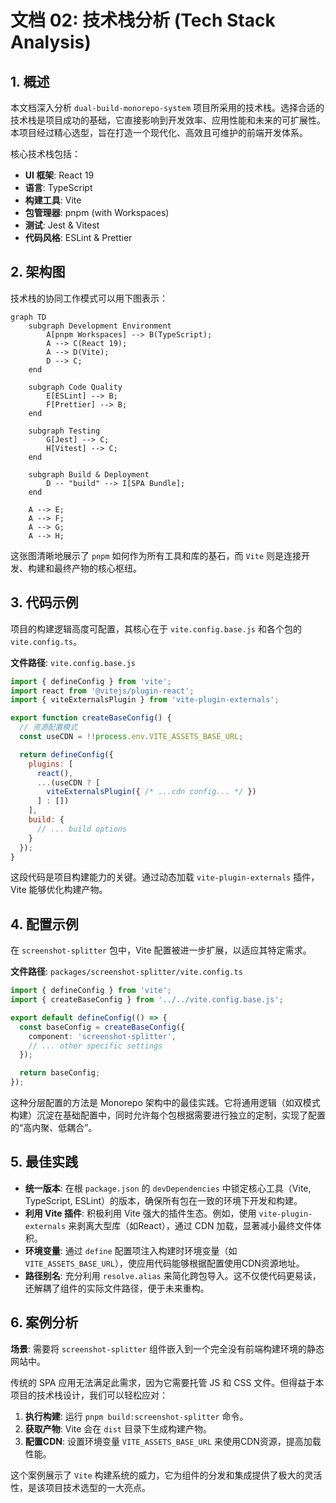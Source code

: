 
# 文档 02: 技术栈分析 (Tech Stack Analysis)

## 1. 概述

本文档深入分析 `dual-build-monorepo-system` 项目所采用的技术栈。选择合适的技术栈是项目成功的基础，它直接影响到开发效率、应用性能和未来的可扩展性。本项目经过精心选型，旨在打造一个现代化、高效且可维护的前端开发体系。

核心技术栈包括：
*   **UI 框架**: React 19
*   **语言**: TypeScript
*   **构建工具**: Vite
*   **包管理器**: pnpm (with Workspaces)
*   **测试**: Jest & Vitest
*   **代码风格**: ESLint & Prettier

## 2. 架构图

技术栈的协同工作模式可以用下图表示：

```mermaid
graph TD
    subgraph Development Environment
        A[pnpm Workspaces] --> B(TypeScript);
        A --> C(React 19);
        A --> D(Vite);
        D --> C;
    end

    subgraph Code Quality
        E[ESLint] --> B;
        F[Prettier] --> B;
    end

    subgraph Testing
        G[Jest] --> C;
        H[Vitest] --> C;
    end
    
    subgraph Build & Deployment
        D -- "build" --> I[SPA Bundle];
    end

    A --> E;
    A --> F;
    A --> G;
    A --> H;
```
这张图清晰地展示了 `pnpm` 如何作为所有工具和库的基石，而 `Vite` 则是连接开发、构建和最终产物的核心枢纽。

## 3. 代码示例

项目的构建逻辑高度可配置，其核心在于 `vite.config.base.js` 和各个包的 `vite.config.ts`。

**文件路径**: `vite.config.base.js`
```javascript
import { defineConfig } from 'vite';
import react from '@vitejs/plugin-react';
import { viteExternalsPlugin } from 'vite-plugin-externals';

export function createBaseConfig() {
  // 资源配置模式
  const useCDN = !!process.env.VITE_ASSETS_BASE_URL;

  return defineConfig({
    plugins: [
      react(),
      ...(useCDN ? [
        viteExternalsPlugin({ /* ...cdn config... */ })
      ] : [])
    ],
    build: {
      // ... build options
    }
  });
}
```
这段代码是项目构建能力的关键。通过动态加载 `vite-plugin-externals` 插件，Vite 能够优化构建产物。

## 4. 配置示例

在 `screenshot-splitter` 包中，Vite 配置被进一步扩展，以适应其特定需求。

**文件路径**: `packages/screenshot-splitter/vite.config.ts`
```typescript
import { defineConfig } from 'vite';
import { createBaseConfig } from '../../vite.config.base.js';

export default defineConfig(() => {
  const baseConfig = createBaseConfig({
    component: 'screenshot-splitter',
    // ... other specific settings
  });

  return baseConfig;
});
```
这种分层配置的方法是 Monorepo 架构中的最佳实践。它将通用逻辑（如双模式构建）沉淀在基础配置中，同时允许每个包根据需要进行独立的定制，实现了配置的“高内聚、低耦合”。

## 5. 最佳实践

*   **统一版本**: 在根 `package.json` 的 `devDependencies` 中锁定核心工具（Vite, TypeScript, ESLint）的版本，确保所有包在一致的环境下开发和构建。
*   **利用 Vite 插件**: 积极利用 Vite 强大的插件生态。例如，使用 `vite-plugin-externals` 来剥离大型库（如React），通过 CDN 加载，显著减小最终文件体积。
*   **环境变量**: 通过 `define` 配置项注入构建时环境变量（如 `VITE_ASSETS_BASE_URL`），使应用代码能够根据配置使用CDN资源地址。
*   **路径别名**: 充分利用 `resolve.alias` 来简化跨包导入。这不仅使代码更易读，还解耦了组件的实际文件路径，便于未来重构。

## 6. 案例分析

**场景**: 需要将 `screenshot-splitter` 组件嵌入到一个完全没有前端构建环境的静态网站中。

传统的 SPA 应用无法满足此需求，因为它需要托管 JS 和 CSS 文件。但得益于本项目的技术栈设计，我们可以轻松应对：

1.  **执行构建**: 运行 `pnpm build:screenshot-splitter` 命令。
2.  **获取产物**: Vite 会在 `dist` 目录下生成构建产物。
3.  **配置CDN**: 设置环境变量 `VITE_ASSETS_BASE_URL` 来使用CDN资源，提高加载性能。

这个案例展示了 `Vite` 构建系统的威力，它为组件的分发和集成提供了极大的灵活性，是该项目技术选型的一大亮点。
